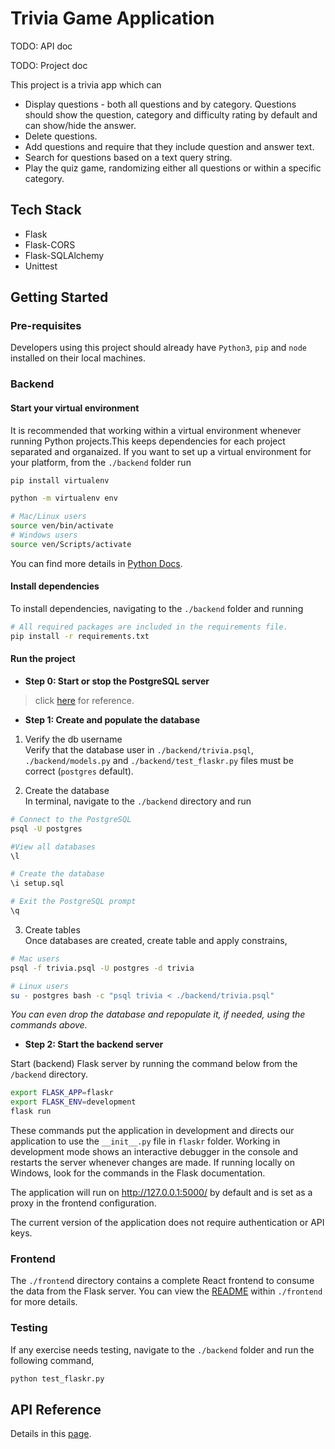 # Trivia Game Application


TODO: API doc

TODO: Project doc


This project is a trivia app which can

- Display questions - both all questions and by category. Questions should show the question, category and difficulty rating by default and can show/hide the answer.
- Delete questions.
- Add questions and require that they include question and answer text.
- Search for questions based on a text query string.
- Play the quiz game, randomizing either all questions or within a specific category.


## Tech Stack

- Flask
- Flask-CORS
- Flask-SQLAlchemy
- Unittest


## Getting Started

### Pre-requisites

Developers using this project should already have `Python3`, `pip` and `node` installed on their local machines.

### Backend

#### **Start your virtual environment**

It is recommended that working within a virtual environment whenever running Python projects.This keeps dependencies for each project separated and organaized. If you want to set up a virtual environment for your platform, from the `./backend` folder run

```bash
pip install virtualenv

python -m virtualenv env

# Mac/Linux users
source ven/bin/activate
# Windows users
source ven/Scripts/activate
```

You can find more details in [Python Docs](https://packaging.python.org/guides/installing-using-pip-and-virtual-environments/).

#### **Install dependencies**

To install dependencies, navigating to the `./backend` folder and running

```bash
# All required packages are included in the requirements file. 
pip install -r requirements.txt
```

#### **Run the project**

- **Step 0: Start or stop the PostgreSQL server**

> click [here](https://tableplus.com/blog/2018/10/how-to-start-stop-restart-postgresql-server.html) for reference.

- **Step 1: Create and populate the database**

1. Verify the db username<br>
Verify that the database user in `./backend/trivia.psql`, `./backend/models.py` and `./backend/test_flaskr.py` files must be correct (`postgres` default).

2. Create the database<br>
In terminal, navigate to the `./backend` directory and run

```bash
# Connect to the PostgreSQL
psql -U postgres

#View all databases
\l

# Create the database
\i setup.sql

# Exit the PostgreSQL prompt
\q
```

3. Create tables<br>
Once databases are created, create table and apply constrains,

```bash
# Mac users
psql -f trivia.psql -U postgres -d trivia

# Linux users
su - postgres bash -c "psql trivia < ./backend/trivia.psql"
```

*You can even drop the database and repopulate it, if needed, using the commands above.*

- **Step 2: Start the backend server**

Start (backend) Flask server by running the command below from the `/backend` directory.

```bash
export FLASK_APP=flaskr
export FLASK_ENV=development
flask run
```

These commands put the application in development and directs our application to use the `__init__.py` file in `flaskr` folder. Working in development mode shows an interactive debugger in the console and restarts the server whenever changes are made. If running locally on Windows, look for the commands in the Flask documentation.

The application will run on http://127.0.0.1:5000/ by default and is set as a proxy in the frontend configuration. 

The current version of the application does not require authentication or API keys.


### Frontend

The `./fronten`d directory contains a complete React frontend to consume the data from the Flask server. You can view the [README](https://github.com/rileywang0819/Trivia-Game/blob/master/frontend/README.md) within `./frontend` for more details.

### Testing

If any exercise needs testing, navigate to the `./backend` folder and run the following command,

```bash
python test_flaskr.py
```

## API Reference

Details in this [page](https://github.com/rileywang0819/Trivia-Game/blob/master/backend/README.md).

